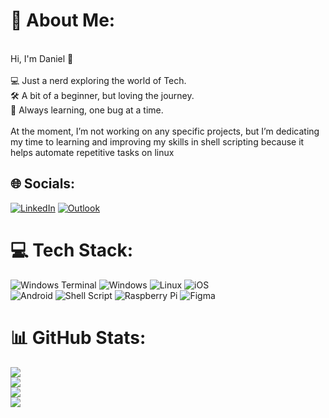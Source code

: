 # 💫 About Me:
<br>Hi, I'm Daniel 👋<br><br>💻 Just a nerd exploring the world of Tech.<br>🛠️ A bit of a beginner, but loving the journey.<br>🚀 Always learning, one bug at a time.<br><br>At the moment, I’m not working on any specific projects, but I’m dedicating my time to learning and improving my skills in shell scripting because it helps automate repetitive tasks on linux


## 🌐 Socials:
[![LinkedIn](https://img.shields.io/badge/LinkedIn-%230077B5.svg?logo=linkedin&logoColor=white)](https://linkedin.com/in/https://www.linkedin.com/in/daniel-moshi/) 
[![Outlook](https://img.shields.io/badge/Outlook-%230078D4.svg?logo=microsoft-outlook&logoColor=white)](mailto:daniel_moshi@outlook.com)

# 💻 Tech Stack:
![Windows Terminal](https://img.shields.io/badge/Windows%20Terminal-%234D4D4D.svg?style=for-the-badge&logo=windows-terminal&logoColor=white)
![Windows](https://img.shields.io/badge/Windows-%230078D6.svg?style=for-the-badge&logo=windows&logoColor=white)
![Linux](https://img.shields.io/badge/Linux-%23FCC624.svg?style=for-the-badge&logo=linux&logoColor=black)
![iOS](https://img.shields.io/badge/iOS-%23000000.svg?style=for-the-badge&logo=apple&logoColor=white)<br>
![Android](https://img.shields.io/badge/Android-%233DDC84.svg?style=for-the-badge&logo=android&logoColor=white)
![Shell Script](https://img.shields.io/badge/Shell_Script-%234EAA25.svg?style=for-the-badge&logo=gnu-bash&logoColor=white)
![Raspberry Pi](https://img.shields.io/badge/Raspberry%20Pi-%23C51A4A.svg?style=for-the-badge&logo=raspberry-pi&logoColor=white)
![Figma](https://img.shields.io/badge/Figma-%23F24E1E.svg?style=for-the-badge&logo=figma&logoColor=white)
# 📊 GitHub Stats:
![](https://github-readme-stats.vercel.app/api?username=Daniel-Moshi&theme=shadow_blue&hide_border=false&include_all_commits=false&count_private=false)<br/>
![](https://github-readme-streak-stats.herokuapp.com/?user=Daniel-Moshi&theme=shadow_blue&hide_border=false)<br/>
![](https://github-readme-stats.vercel.app/api/top-langs/?username=Daniel-Moshi&theme=shadow_blue&hide_border=true&include_all_commits=true&count_private=true&layout=compact)<br/>
![](https://github-contributor-stats.vercel.app/api?username=Daniel-Moshi&limit=5&theme=shadow_blue&hide_border=true&combine_all_yearly_contributions=true)<br/>
<!-- Proudly created with GPRM ( https://gprm.itsvg.in ) -->
